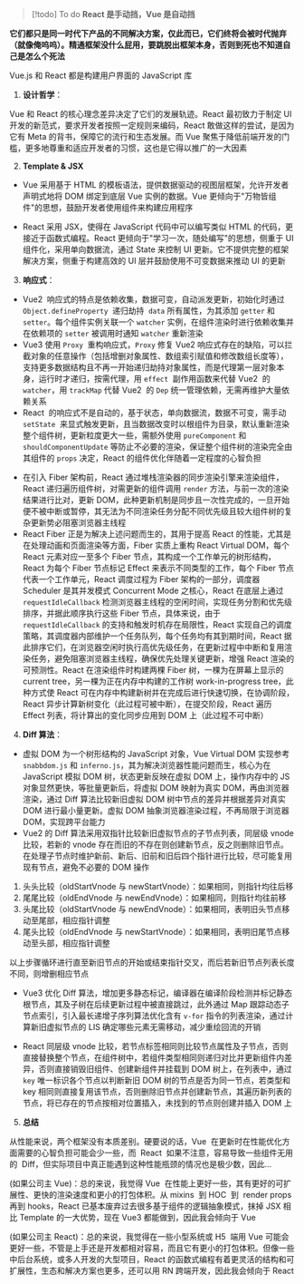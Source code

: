 > [!todo] To do
> **React 是手动挡，Vue 是自动挡**

**它们都只是同一时代下产品的不同解决方案，仅此而已，它们终将会被时代抛弃（就像俺呜呜）。精通框架没什么屁用，要跳脱出框架本身，否则到死也不知道自己是怎么个死法**

Vue.js 和 React 都是构建用户界面的 JavaScript 库

1. **设计哲学**：

Vue 和 React 的核心理念差异决定了它们的发展轨迹。React 最初致力于制定 UI 开发的新范式，要求开发者按照一定规则来编码，React 敢做这样的尝试，是因为它有 Meta 的背书，保障它的流行和生态发展。而 Vue 聚焦于降低前端开发的门槛，更多地尊重和适应开发者的习惯，这也是它得以推广的一大因素

2. **Template & JSX**

- Vue 采用基于 HTML 的模板语法，提供数据驱动的视图层框架，允许开发者声明式地将 DOM 绑定到底层 Vue 实例的数据。Vue 更倾向于"万物皆组件"的思想，鼓励开发者使用组件来构建应用程序
* React 采用 JSX，使得在 JavaScript 代码中可以编写类似 HTML 的代码，更接近于函数式编程。React 更倾向于"学习一次，随处编写"的思想，侧重于 UI 组件化，采用单向数据流，通过 State 来控制 UI 更新。它不提供完整的框架解决方案，侧重于构建高效的 UI 层并鼓励使用不可变数据来推动 UI 的更新

3. **响应式**：

- Vue2  响应式的特点是依赖收集，数据可变，自动派发更新，初始化时通过 `Object.defineProperty`  递归劫持  `data` 所有属性，为其添加 `getter` 和 `setter`。每个组件实例关联一个 `watcher` 实例，在组件渲染时进行依赖收集并在依赖项的 `setter` 被调用时通知 `watcher` 重新渲染
- Vue3 使用 `Proxy`  重构响应式，`Proxy` 修复 Vue2 响应式存在的缺陷，可以拦截对象的任意操作（包括增删对象属性、数组索引赋值和修改数组长度等），支持更多数据结构且不再一开始递归劫持对象属性，而是代理第一层对象本身，运行时才递归，按需代理，用 `effect`  副作用函数来代替 Vue2  的 `watcher`，用 `trackMap` 代替 Vue2  的 `Dep` 统一管理依赖，无需再维护大量依赖关系
- React  的响应式不是自动的，基于状态，单向数据流，数据不可变，需手动 `setState`  来显式触发更新，且当数据改变时以根组件为目录，默认重新渲染整个组件树，更新粒度更大一些，需额外使用 `pureComponent` 和 `shouldComponentUpdate` 等防止不必要的渲染，保证整个组件树的渲染完全由其组件的 `props` 决定，React 的组件优化伴随着一定程度的心智负担
* 在引入 Fiber 架构前，React 通过堆栈渲染器的同步渲染引擎来渲染组件，React 递归遍历组件树，对需更新的组件调用 `render` 方法，与前一次的渲染结果进行比对，更新 DOM，此种更新机制是同步且一次性完成的，一旦开始便不被中断或暂停，其无法为不同渲染任务分配不同优先级且较大组件树的复杂更新势必阻塞浏览器主线程
* React Fiber 正是为解决上述问题而生的，其用于提高 React 的性能，尤其是在处理动画和页面渲染等方面，Fiber 实质上重构 React Virtual DOM，每个 React 元素对应一至多个 Fiber 节点，其构成一个工作单元的树形结构，React 为每个 Fiber 节点标记 Effect 来表示不同类型的工作，每个 Fiber 节点代表一个工作单元，React 调度过程为 Fiber 架构的一部分，调度器 Scheduler 是其并发模式 Concurrent Mode 之核心，React 在底层上通过 `requestIdleCallback` 检测浏览器主线程的空闲时间，实现任务分割和优先级排序，并据此顺序执行这些 Fiber 节点，具体来说，由于 `requestIdleCallback` 的支持和触发时机存在局限性，React 实现自己的调度策略，其调度器内部维护一个任务队列，每个任务均有其到期时间，React 据此排序它们，在浏览器空闲时执行高优先级任务，在更新过程中中断和复用渲染任务，避免阻塞浏览器主线程，确保优先处理关键更新，增强 React 渲染的可预测性。React 在渲染组件时构建两棵 Fiber 树，一棵为在屏幕上显示的 current tree，另一棵为正在内存中构建的工作树 work-in-progress tree，此种方式使 React 可在内存中构建新树并在完成后进行快速切换，在协调阶段，React 异步计算新树变化（此过程可被中断），在提交阶段，React 遍历 Effect 列表，将计算出的变化同步应用到 DOM 上（此过程不可中断）

4. **Diff 算法**：

- 虚拟 DOM 为一个树形结构的 JavaScript 对象，Vue Virtual DOM 实现参考 `snabbdom.js` 和 `inferno.js`，其为解决浏览器性能问题而生，核心为在 JavaScript 模拟 DOM 树，状态更新反映在虚拟 DOM 上，操作内存中的 JS 对象显然更快，等批量更新后，将虚拟 DOM 映射为真实 DOM，再由浏览器渲染，通过 Diff 算法比较新旧虚拟 DOM 树中节点的差异并根据差异对真实 DOM 进行最小量更新。虚拟 DOM 抽象浏览器渲染过程，不再局限于浏览器 DOM，实现跨平台能力
- Vue2 的 Diff 算法采用双指针比较新旧虚拟节点的子节点列表，同层级 vnode 比较，若新的 vnode 存在而旧的不存在则创建新节点，反之则删除旧节点。在处理子节点时维护新前、新后、旧前和旧后四个指针进行比较，尽可能复用现有节点，避免不必要的 DOM 操作

1. 头头比较（oldStartVnode 与 newStartVnode）：如果相同，则指针均往后移
2. 尾尾比较（oldEndVnode 与 newEndVnode）：如果相同，则指针均往前移
3. 头尾比较（oldStartVnode 与 newEndVnode）：如果相同，表明旧头节点移动至尾部，相应指针调整
4. 尾头比较（oldEndVnode 与 newStartVnode）：如果相同，表明旧尾节点移动至头部，相应指针调整

以上步骤循环进行直至新旧节点的开始或结束指针交叉，而后若新旧节点列表长度不同，则增删相应节点

- Vue3 优化 Diff 算法，增加更多静态标记，编译器在编译阶段检测并标记静态根节点，其及子树在后续更新过程中被直接跳过，此外通过 Map 跟踪动态子节点索引，引入最长递增子序列算法优化含有 `v-for` 指令的列表渲染，通过计算新旧虚拟节点的 LIS 确定哪些元素无需移动，减少重绘回流的开销
* React 同层级 vnode 比较，若节点标签相同则比较节点属性及子节点，否则直接替换整个节点，在组件树中，若组件类型相同则递归对比并更新组件内差异，否则直接销毁旧组件、创建新组件并挂载到 DOM 树上，在列表中，通过 `key` 唯一标识各个节点以判断新旧 DOM 树的节点是否为同一节点，若类型和 key 相同则直接复用该节点，否则删除旧节点并创建新节点，其遍历新列表的节点，将已存在的节点按相对位置插入，未找到的节点则创建并插入 DOM 上

5. **总结**

从性能来说，两个框架没有本质差别。硬要说的话，Vue  在更新时在性能优化方面需要的心智负担可能会少一些，而  React  如果不注意，容易导致一些组件无用的  Diff，但实际项目中真正能遇到这种性能瓶颈的情况也是极少数，因此...

(如果公司主 Vue)：总的来说，我觉得 Vue  在性能上更好一些，其有更好的可扩展性、更快的渲染速度和更小的打包体积。从 mixins  到 HOC  到  render props 再到 hooks，React 已基本废弃过去很多基于组件的逻辑抽象模式，抹掉 JSX 相比 Template 的一大优势，现在 Vue3 都能做到，因此我会倾向于 Vue

(如果公司主 React)：总的来说，我觉得在一些小型系统或 H5  端用 Vue 可能会更好一些，不管是上手还是开发都相对容易，而且它有更小的打包体积。但像一些中后台系统，或多人开发的大型项目，React 的函数式编程有着更灵活的结构和可扩展性，生态和解决方案也更多，还可以用 RN 跨端开发，因此我会倾向于 React

